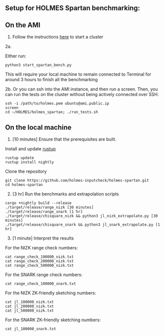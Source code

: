 ## Setup for HOLMES Spartan benchmarking:

## On the AMI

1. Follow the instructions [here](https://github.com/holmes-inputcheck/holmes) to start a cluster

2a. 

Either run:
```
python3 start_spartan_bench.py
```
This will require your local machine to remain connected to Terminal for around 3 hours to finish all the benchmarking

2b. Or you can ssh into the AMI instance, and then run a screen. Then, you can run the tests on the cluster without being actively connected over SSH.
```
ssh -i /path/to/holmes.pem ubuntu@ami.public.ip
screen
cd ~/HOLMES/holmes_spartan; ./run_tests.sh
```

## On the local machine

1. [10 minutes] Ensure that the prerequisites are built.

Install and update [rustup](https://rustup.rs/)
```
rustup update
rustup install nightly
```

Clone the repository
```
git clone https://github.com/holmes-inputcheck/holmes-spartan.git
cd holmes-spartan
```

2. [3 hr] Run the benchmarks and extrapolation scripts

```
cargo +nightly build --release
./target/release/range_nizk [30 minutes]
./target/release/range_snark [1 hr]
./target/release/chisquare_nizk && python3 jl_nizk_extrapolate.py [30 minutes]
./target/release/chisquare_snark && python3 jl_snark_extrapolate.py [1 hr]
```

3. [1 minute] Interpret the results

For the NIZK range check numbers:
```
cat range_check_100000_nizk.txt
cat range_check_200000_nizk.txt
cat range_check_500000_nizk.txt
```

For the SNARK range check numbers:
```
cat range_check_100000_snark.txt
```

For the NIZK ZK-friendly sketching numbers:
```
cat jl_100000_nizk.txt
cat jl_200000_nizk.txt
cat jl_500000_nizk.txt
```

For the SNARK ZK-friendly sketching numbers:
```
cat jl_100000_snark.txt
```
